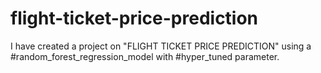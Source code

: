 # flight-ticket-price-prediction
 I have created a project on "FLIGHT TICKET PRICE PREDICTION" using  a #random_forest_regression_model with #hyper_tuned parameter.
